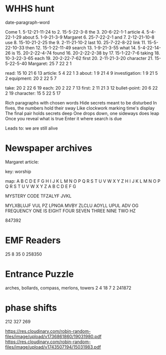 # WHHS hunt
date-paragraph-word

Come                       1.    5-12-21-11-24
to                         2.    15-5-22-3-8
the                        3.    20-6-22-1-1
article                    4.    5-4-22-1-29
about                      5.    1-9-21-3-9
Margaret                   6.    25-7-22-2-1
and                        7.    2-12-21-10-8
use                        8.    15-10-21-2-25
the                        9.    2-11-21-10-2
last                       10.   25-7-22-8-22
link                       11.   15-5-22-10-33
then                       12.   15-1-22-11-49
search                     13.   1-9-21-3-55
what                       14.   5-4-22-14-26
is                         15.   20-2-22-4-74
found                      16.   20-2-22-2-38
by                         17.   15-1-22-7-6
taking                     18.   10-3-22-3-65
each                       19.   20-2-22-7-62
first                      20.   2-11-21-3-20
character                  21.   15-5-22-5-40
Margaret:     25 7 22 2 1

read:          15 10 21 6 13
article:        5 4 22 1 3
about:          1 9 21 4 9
investigation:  1 9 21 5 2
equipment:     20 2 22 5 7

take:          20 2 22 6 19
each:          20 2 22 7 13
first:          2 11 21 3 12
bullet-point:  20 6 22 2 19
character:     15 5 22 5 17


Rich paragraphs with chosen words
Hide secrets meant to be disturbed
In fives, the numbers hold their sway
Like clockwork marking time's display
The final pair holds secrets deep
One drops down, one sideways does leap
Once you reveal what is true
Enter it where search is due


Leads to: we are still alive

# Newspaper archives

Margaret article:

key: worship

map:
A B C D E F G H I J K L M N O P Q R S T U V W X Y Z
H I J K L M N O P Q R S T U V W X Y Z A B C D E F G

MYSTERY CODE
TFZALYF JVKL
<!-- LKNHY SPCLZ. OL MVBUK H DHF AV JYVZZ AOL YPMA. THYNHYLA PZ MVSSVDPUN AV IYPUN OUT IHJR. AOL JVUKBJLY PZ AOL RLF.
EDGAR LIVES. HE FOUND A WAY TO CROSS THE RIFT. MARGARET IS FOLLOWING TO BRING HIM BACK. THE CONDUCER IS THE KEY. -->

MYLXBLUJF VUL PZ LPNOA MVBY ZLCLU AOYLL UPUL ADV OG
FREQUENCY ONE IS EIGHT FOUR SEVEN THREE NINE TWO HZ

847392

# EMF Readers
25 8 35 0
258350

<!-- # Wikipedia puzzle
https://tinyurl.com/monte-cristo-homestead
longitude: 147577 -->

# Entrance Puzzle
arches, bollards, compass, merlons, towers
2 4 18 7 2
241872

# phase shifts
212
327
269

https://res.cloudinary.com/robin-random-files/image/upload/v1736861860/19031980.pdf
https://res.cloudinary.com/robin-random-files/image/upload/v1743507194/15031983.pdf
